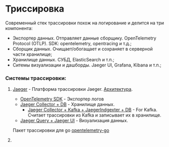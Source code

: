 # Триссировка

Современный стек трассировки похож на логирование и делится на три компонента:

- Экспортер данных. Отправляет данные сборщику. OpenTelemetry Protocol (OTLP). SDK: opentelemetry, opentracing и т.д.;
- Сборщик данных. Очищает/обогащает и сохраняет в серверной части хранилище; 
- Хранилище данных. СУБД, ElasticSearch и т.п.;
- Ситемы визуализации и дашборды. Jaeger UI, Grafana, Kibana и т.п.; 

### Системы трассировки:

1. [Jaeger](https://www.jaegertracing.io//) - Платформа трассировки
   Jaeger. [Архитектура](https://www.jaegertracing.io/docs/1.59/architecture/).
    - [OpenTelemetry SDK](https://opentelemetry.io/) - Экспортер логов 
    - [Jaeger Сollector + DB](https://www.jaegertracing.io/docs/1.59/architecture/#collector) - Хранилище данных.
        - [Jaeger Сollector + Kafka + JaegerIndgexter + DB](https://www.jaegertracing.io/docs/1.59/architecture/#ingester) -
          For Kafka. Считает трассировки из Kafka и записывает их в хранилище.
    - [Jaeger Query + Jaeger UI](https://www.jaegertracing.io/docs/1.59/architecture/#query) - Визуализация данных.
   
    Пакет трассировки для go [opentelemetry-go](https://github.com/open-telemetry/opentelemetry-go)
2. 